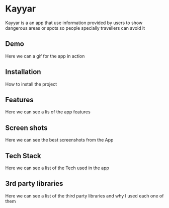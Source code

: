 
# Kayyar

Kayyar is a an app that use information provided by users to show dangerous areas or spots so people specially travellers can avoid it

## Demo

Here we can a gif for the app in action

## Installation

How to install the project
## Features
Here we can see a lis of the app features
## Screen shots

Here we can see the best screenshots from the App
## Tech Stack

Here we can see a list of the Tech used in the app


## 3rd party libraries

Here we can see a list of the third party libraries and why I used each one of them

